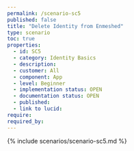 ```yaml
---
permalink: /scenario-sc5
published: false
title: "Delete Identity from Enmeshed"
type: scenario
toc: true
properties:
  - id: SC5
  - category: Identity Basics
  - description:
  - customer: All
  - component: App
  - level: Beginner
  - implementation status: OPEN
  - documentation status: OPEN
  - published:
  - link to lucid:
require:
required_by:
---
```


{% include scenarios/scenario-sc5.md %}

